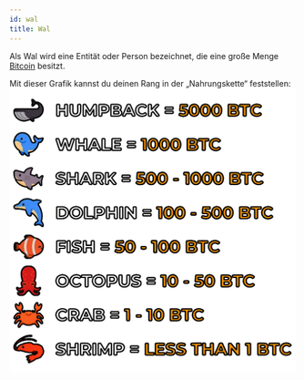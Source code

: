```yaml
---
id: wal
title: Wal
---
```


Als Wal wird eine Entität oder Person bezeichnet, die eine große Menge [Bitcoin](../b/bitcoin) besitzt.

Mit dieser Grafik kannst du deinen Rang in der „Nahrungskette“ feststellen:
![Bitcoin Hodler Ranking](../../static/bitcoin-hodler-ranking.png)
